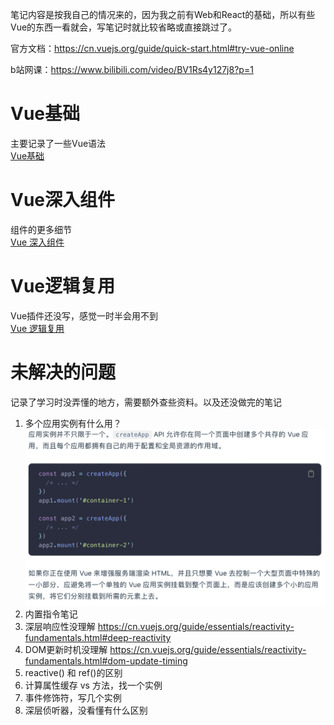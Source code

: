 笔记内容是按我自己的情况来的，因为我之前有Web和React的基础，所以有些Vue的东西一看就会，写笔记时就比较省略或直接跳过了。

官方文档：https://cn.vuejs.org/guide/quick-start.html#try-vue-online

b站网课：https://www.bilibili.com/video/BV1Rs4y127j8?p=1

# Vue基础
主要记录了一些Vue语法  
[Vue基础](notes/Vue基础.md)

# Vue深入组件
组件的更多细节   
[Vue 深入组件](notes/Vue%20深入组件.md)

# Vue逻辑复用
Vue插件还没写，感觉一时半会用不到   
[Vue 逻辑复用](notes/Vue%20逻辑复用.md)

# 未解决的问题
记录了学习时没弄懂的地方，需要额外查些资料。以及还没做完的笔记

1. 多个应用实例有什么用？![Alt text](images/image-1.png)
2. 内置指令笔记
3. 深层响应性没理解 https://cn.vuejs.org/guide/essentials/reactivity-fundamentals.html#deep-reactivity
4. DOM更新时机没理解 https://cn.vuejs.org/guide/essentials/reactivity-fundamentals.html#dom-update-timing
5. reactive() 和 ref()的区别
6. 计算属性缓存 vs 方法，找一个实例
7. 事件修饰符，写几个实例
8. 深层侦听器，没看懂有什么区别